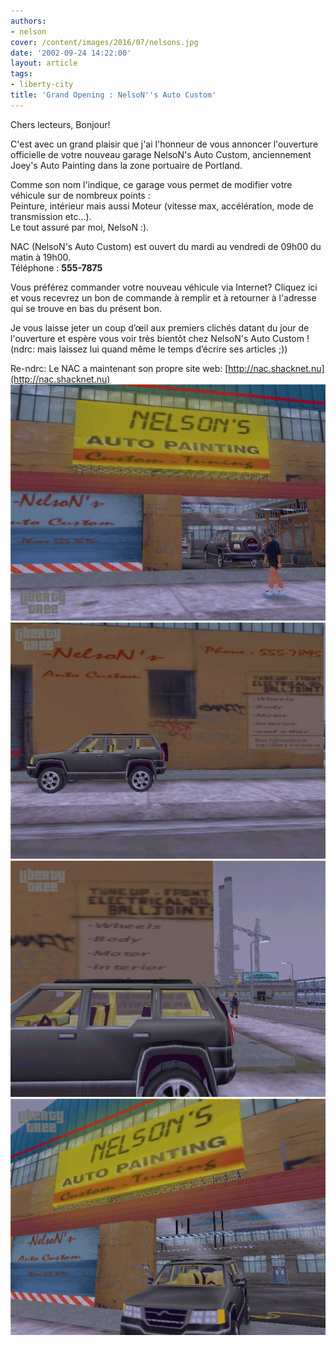 ```yaml
---
authors:
- nelson
cover: /content/images/2016/07/nelsons.jpg
date: '2002-09-24 14:22:00'
layout: article
tags:
- liberty-city
title: 'Grand Opening : NelsoN''s Auto Custom'
---
```



Chers lecteurs, Bonjour!

C'est avec un grand plaisir que j'ai l'honneur de vous annoncer l'ouverture officielle de votre nouveau garage NelsoN's Auto Custom, anciennement Joey's Auto Painting dans la zone portuaire de Portland.

Comme son nom l'indique, ce garage vous permet de modifier votre véhicule sur de nombreux points :  
Peinture, intérieur mais aussi Moteur (vitesse max, accélération, mode de transmission etc...).  
Le tout assuré par moi, NelsoN :).

NAC (NelsoN's Auto Custom) est ouvert du mardi au vendredi de 09h00 du matin à 19h00.  
Téléphone : **555-7875**

Vous préférez commander votre nouveau véhicule via Internet? Cliquez ici et vous recevrez un bon de commande à remplir et à retourner à l'adresse qui se trouve en bas du présent bon.

Je vous laisse jeter un coup d’œil aux premiers clichés datant du jour de l'ouverture et espère vous voir très bientôt chez NelsoN's Auto Custom ! (ndrc: mais laissez lui quand même le temps d’écrire ses articles ;))

Re-ndrc: Le NAC a maintenant son propre site web: [http://nac.shacknet.nu](http://nac.shacknet.nu)
![](/content/images/2016/07/nelsons.jpg)
![](/content/images/2016/07/nelsons2.jpg)
![](/content/images/2016/07/nelsons3.jpg)
![](/content/images/2016/07/nelsons4.jpg)